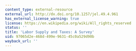 ```yaml
---
content_type: external-resource
external_url: http://dx.doi.org/10.1257/jel.49.4.961
has_external_license_warning: true
license: https://en.wikipedia.org/wiki/All_rights_reserved
status: ''
title: 'Labor Supply and Taxes: A Survey'
uid: 97065d2e-468d-499e-9631-45c0a529d90b
wayback_url: ''
---
```

